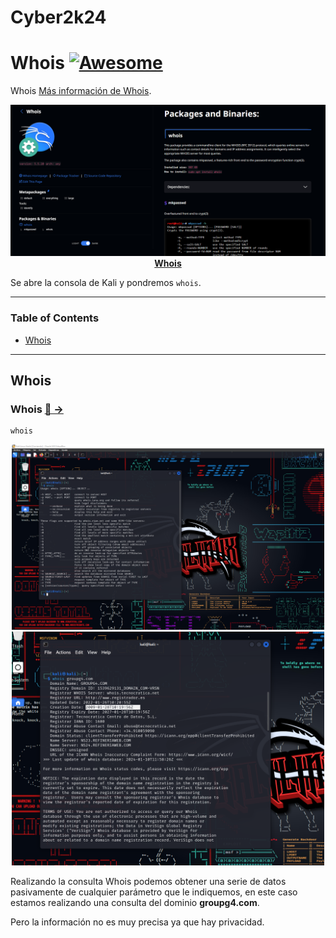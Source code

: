 # Cyber2k24

# Whois [![Awesome](https://awesome.re/badge.svg)](https://awesome.re)

Whois [Más información de Whois](https://www.kali.org/tools/whois/).

<p align="center">
  <img src="image/Screenshot_4.png" /><br />
  <strong><a href="https://www.kali.org/tools/whois/">Whois</a></strong>
</p>


Se abre la consola de Kali y pondremos `whois`.

---


### **Table of Contents**

- [Whois](#whois)

---


## Whois

### Whois [🔎 &#x2192;](https://www.kali.org/tools/whois/)

```
whois
```

<div align="center"><img src="image/Screenshot_1.png" alt="Example: Whois" width="500" /></div>

<div align="center"><img src="image/Screenshot_2.png" alt="Example: Whois" width="500" /></div>

Realizando la consulta Whois podemos obtener una serie de datos pasivamente de cualquier parámetro que le indiquemos, en este caso estamos realizando una consulta del dominio __groupg4.com__.

Pero la información no es muy precisa ya que hay privacidad.
